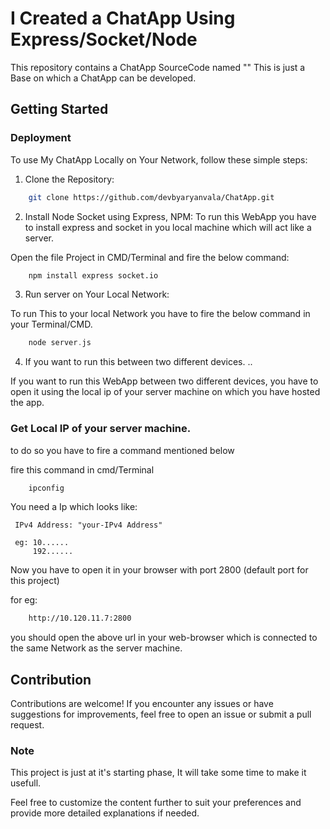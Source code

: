 
# I Created a ChatApp Using Express/Socket/Node

This repository contains a ChatApp SourceCode named "" This is just a Base on which a ChatApp can be developed.

## Getting Started

### Deployment
To use My ChatApp Locally on Your Network, follow these simple steps:

1. Clone the Repository:
```bash
    git clone https://github.com/devbyaryanvala/ChatApp.git
```
2. Install Node Socket using Express, NPM:
To run this WebApp you have to install express and socket in you local machine which will act like a server.

Open the file Project in CMD/Terminal and fire the below command:

```bash
    npm install express socket.io
```
3. Run server on Your Local Network:

To run This to your local Network you have to fire the below command in your Terminal/CMD.

```c
    node server.js
```

4. If you want to run this between two different devices.
..

If you want to run this WebApp between two different devices, you have to open it using the local ip of your server machine on which you have hosted the app.

### Get Local IP of your server machine.
to do so you have to fire a command mentioned below

fire this command in cmd/Terminal
```bash
    ipconfig
```

You need a Ip which looks like:
```
 IPv4 Address: "your-IPv4 Address"
 
 eg: 10......
     192......
```

Now you have to open it in your browser with port 2800 (default port for this project)

for eg: 
```bash
    http://10.120.11.7:2800
```

you should open the above url in your web-browser which is connected to the same Network as the server machine.



## Contribution

Contributions are welcome! If you encounter any issues or have suggestions for improvements, feel free to open an issue or submit a pull request.

### Note
This project is just at it's starting phase, It will take some time to make it usefull.

Feel free to customize the content further to suit your preferences and provide more detailed explanations if needed.



